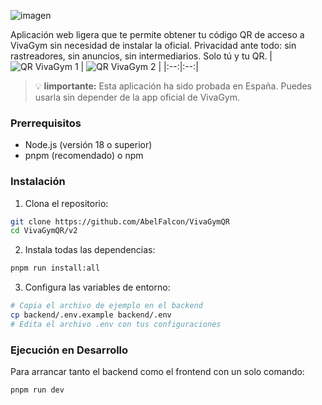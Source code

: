 ![imagen](https://github.com/user-attachments/assets/1645ba84-056c-4384-8dc8-27a5acc55050)

Aplicación web ligera que te permite obtener tu código QR de acceso a VivaGym sin necesidad de instalar la oficial. Privacidad ante todo: sin rastreadores, sin anuncios, sin intermediarios. Solo tú y tu QR.
| ![QR VivaGym 1](https://github.com/user-attachments/assets/2d539246-dcd1-4670-a1b0-218412aa0414) | ![QR VivaGym 2](https://github.com/user-attachments/assets/ebc0e628-fd1f-4986-a45e-3d399b98307f) |
|:--:|:--:|

> 💡 **Iimportante:** Esta aplicación ha sido probada en España. Puedes usarla sin depender de la app oficial de VivaGym.

### Prerrequisitos

- Node.js (versión 18 o superior)
- pnpm (recomendado) o npm

### Instalación

1. Clona el repositorio:
```bash
git clone https://github.com/AbelFalcon/VivaGymQR
cd VivaGymQR/v2
```

2. Instala todas las dependencias:
```bash
pnpm run install:all
```

3. Configura las variables de entorno:
```bash
# Copia el archivo de ejemplo en el backend
cp backend/.env.example backend/.env
# Edita el archivo .env con tus configuraciones
```

### Ejecución en Desarrollo

Para arrancar tanto el backend como el frontend con un solo comando:

```bash
pnpm run dev
```
